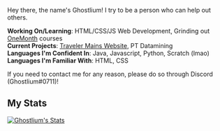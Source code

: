 <!--
**ghostlium/ghostlium** is a ✨ _special_ ✨ repository because its `README.md` (this file) appears on your GitHub profile.

Here are some ideas to get you started:

- 🔭 I’m currently working on ...
- 🌱 I’m currently learning ...
- 👯 I’m looking to collaborate on ...
- 🤔 I’m looking for help with ...
- 💬 Ask me about ...
- 📫 How to reach me: ...
- 😄 Pronouns: ...
- ⚡ Fun fact: ...
-->

Hey there, the name's Ghostlium! I try to be a person who can help out others.

**Working On/Learning**: HTML/CSS/JS Web Development, Grinding out <a href="https://onemonth.com/">OneMonth</a> courses<br>
**Current Projects**: <a href="https://sites.google.com/view/travelermains/">Traveler Mains Website</a>, PT Datamining<br>
**Languages I'm Confident In**: Java, Javascript, Python, Scratch (lmao)<br>
**Languages I'm Familiar With**: HTML, CSS<br>

If you need to contact me for any reason, please do so through Discord (Ghostlium#0711)!

## My Stats

[![Ghostlium's Stats](https://github-readme-stats.vercel.app/api?username=ghostlium&count_private=true&bg_color=C9D8E8)](https://github.com/anuraghazra/github-readme-stats)
